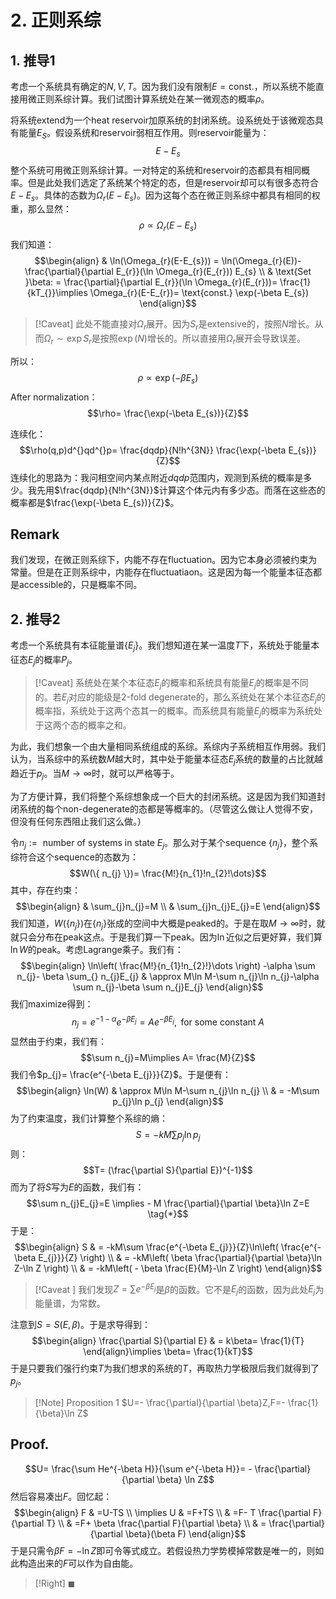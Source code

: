 # 2. 正则系综

## 1. 推导1

考虑一个系统具有确定的$N,V, T$。因为我们没有限制$E=\text{const.}$，所以系统不能直接用微正则系综计算。我们试图计算系统处在某一微观态的概率$\rho$。

将系统extend为一个heat reservoir加原系统的封闭系统。设系统处于该微观态具有能量$E_{S}$。假设系统和reservoir弱相互作用。则reservoir能量为：
$$E-E_{s}$$
整个系统可用微正则系综计算。一对特定的系统和reservoir的态都具有相同概率。但是此处我们选定了系统某个特定的态，但是reservoir却可以有很多态符合$E-E_{s}$。具体的态数为$\Omega_{r}(E-E_{s})$。因为这每个态在微正则系综中都具有相同的权重，那么显然：
$$\rho \propto \Omega_{r}(E-E_{s})$$
我们知道：
$$\begin{align}
 & \ln(\Omega_{r}(E-E_{s}))  = \ln(\Omega_{r}(E))- \frac{\partial}{\partial E_{r}}(\ln \Omega_{r}(E_{r})) E_{s} \\
 & \text{Set }\beta:  = \frac{\partial}{\partial E_{r}}(\ln \Omega_{r}(E_{r}))= \frac{1}{kT_{}}\implies \Omega_{r}(E-E_{r})= \text{const.} \exp(-\beta E_{s})
\end{align}$$
>[!Caveat]
>此处不能直接对$\Omega_{r}$展开。因为$S_{r}$是extensive的，按照$N$增长。从而$\Omega_{r}\sim\exp S_{r}$是按照$\exp(N)$增长的。所以直接用$\Omega_{r}$展开会导致误差。

所以：
$$\rho \propto \exp(-\beta E_{s})$$
After normalization：
$$\rho= \frac{\exp(-\beta E_{s})}{Z}$$

连续化：
$$\rho(q,p)d^{}qd^{}p= \frac{dqdp}{N!h^{3N}} \frac{\exp(-\beta E_{s})}{Z}$$
连续化的思路为：我问相空间内某点附近$dqdp$范围内，观测到系统的概率是多少。我先用$\frac{dqdp}{N!h^{3N}}$计算这个体元内有多少态。而落在这些态的概率都是$\frac{\exp(-\beta E_{s})}{Z}$。

## Remark
我们发现，在微正则系综下，内能不存在fluctuation。因为它本身必须被约束为常量。但是在正则系综中，内能存在fluctuatiaon。这是因为每一个能量本征态都是accessible的，只是概率不同。

## 2. 推导2

考虑一个系统具有本征能量谱$\{ E_{j} \}$。我们想知道在某一温度$T$下，系统处于能量本征态$E_{j}$的概率$P_{j}$。

>[!Caveat]
>系统处在某个本征态$E_{j}$的概率和系统具有能量$E_{j}$的概率是不同的。若$E_{j}$对应的能级是2-fold degenerate的，那么系统处在某个本征态$E_{j}$的概率指，系统处于这两个态其一的概率。而系统具有能量$E_{j}$的概率为系统处于这两个态的概率之和。


为此，我们想象一个由大量相同系统组成的系综。系综内子系统相互作用弱。我们认为，当系综中的系统数$M$越大时，其中处于能量本征态$E_{j}$系统的数量的占比就越趋近于$p_{j}$。当$M\rightarrow \infty$时，就可以严格等于。

为了方便计算，我们将整个系综想象成一个巨大的封闭系统。这是因为我们知道封闭系统的每个non-degenerate的态都是等概率的。（尽管这么做让人觉得不安，但没有任何东西阻止我们这么做。）

令$n_{j}:=\text{ number of systems in state }E_{j}$。那么对于某个sequence $\{ n_{j} \}$，整个系综符合这个sequence的态数为：
$$W(\{ n_{j} \})= \frac{M!}{n_{1}!n_{2}!\dots}$$
其中，存在约束：
$$\begin{align}
 & \sum_{j}n_{j}=M \\
 & \sum_{j}n_{j}E_{j}=E
\end{align}$$
我们知道，$W(\{ n_{j} \})$在$\{ n_{j} \}$张成的空间中大概是peaked的。于是在取$M\rightarrow \infty$时，就就只会分布在peak这点。于是我们算一下peak。因为$\ln$近似之后更好算，我们算$\ln W$的peak。考虑Lagrange乘子。我们有：
$$\begin{align}
\ln\left(  \frac{M!}{n_{1}!n_{2}!}\dots \right)  -\alpha \sum n_{j}- \beta \sum_{} n_{j}E_{j}  & \approx M\ln M-\sum n_{j}\ln n_{j}-\alpha \sum n_{j}-\beta \sum n_{j}E_{j} 
\end{align}$$
我们maximize得到：
$$n_{j}=e^{-1-\alpha}e^{-\beta E_{j}}=Ae^{-\beta E_{j}},\text{ for some constant }A$$
显然由于约束，我们有：
$$\sum n_{j}=M\implies A= \frac{M}{Z}$$
我们令$p_{j}= \frac{e^{-\beta E_{j}}}{Z}$。于是便有：
$$\begin{align}
\ln(W) & \approx M\ln M-\sum n_{j}\ln n_{j} \\
 & = -M\sum p_{j}\ln p_{j}
\end{align}$$
为了约束温度，我们计算整个系综的熵：
$$S=-kM\sum p_{j}\ln p_{j}$$
则：
$$T= (\frac{\partial S}{\partial E})^{-1}$$
而为了将$S$写为$E$的函数，我们有：
$$\sum n_{j}E_{j}=E \implies - M \frac{\partial}{\partial \beta}\ln Z=E \tag{*}$$
于是：
$$\begin{align}
S & = -kM\sum \frac{e^{-\beta E_{j}}}{Z}\ln\left(  \frac{e^{-\beta E_{j}}}{Z} \right)  \\
 & = -kM\left( \beta \frac{\partial}{\partial \beta}\ln Z-\ln Z \right) \\
 & = -kM\left( - \beta \frac{E}{M}-\ln Z \right)
\end{align}$$
>[!Caveat ]
>我们发现$Z=\sum e^{-\beta E_{j}}$是$\beta$的函数。它不是$E_{j}$的函数，因为此处$E_{j}$为能量谱，为常数。

注意到$S=S(E,\beta)$。于是求导得到：
$$\begin{align}
  \frac{\partial S}{\partial E} & = k\beta= \frac{1}{T}
\end{align}\implies \beta= \frac{1}{kT}$$
于是只要我们强行约束$T$为我们想求的系统的$T$，再取热力学极限后我们就得到了$p_{j}$。

>[!Note] Proposition 1
>$U=- \frac{\partial}{\partial \beta}Z,F=- \frac{1}{\beta}\ln Z$
## Proof.
$$U= \frac{\sum He^{-\beta H}}{\sum e^{-\beta H}}= - \frac{\partial}{\partial \beta} \ln Z$$
然后容易凑出$F$。回忆起：
$$\begin{align}
F & =U-TS \\
 \implies U & =F+TS \\
 & =F- T \frac{\partial F}{\partial T} \\
 & =F+ \beta \frac{\partial F}{\partial \beta} \\
 & = \frac{\partial}{\partial \beta}(\beta F)
\end{align}$$
于是只需令$\beta F=-\ln Z$即可令等式成立。若假设热力学势模掉常数是唯一的，则如此构造出来的$F$可以作为自由能。
>[!Right]
>$\blacksquare$



